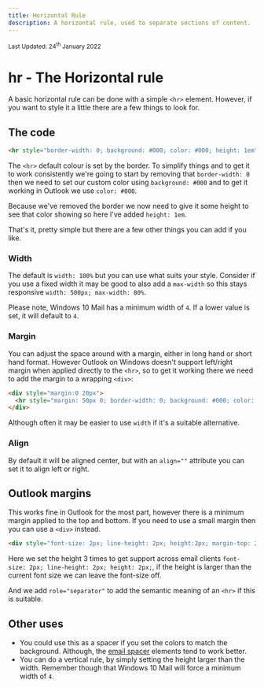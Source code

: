 ```yaml
---
title: Horizontal Rule
description: A horizontal rule, used to separate sections of content.
---
```


<div style="font-size: 12px">Last Updated: <time datetime="2022-01-24">24<sup>th</sup> January 2022</time></div>

# hr - The Horizontal rule

A basic horizontal rule can be done with a simple `<hr>` element. However, if you want to style it a little there are a few things to look for.

## The code

```html
<hr style="border-width: 0; background: #000; color: #000; height: 1em">
```

The `<hr>` default colour is set by the border. To simplify things and to get it to work consistently we're going to start by removing that `border-width: 0` then we need to set our custom color using `background: #000` and to get it working in Outlook we use `color: #000`.

Because we've removed the border we now need to give it some height to see that color showing so here I've added `height: 1em`.

That's it, pretty simple but there are a few other things you can add if you like.

### Width

The default is `width: 100%` but you can use what suits your style. Consider if you use a fixed width it may be good to also add a `max-width` so this stays responsive `width: 500px; max-width: 80%`.

Please note, Windows 10 Mail has a minimum width of `4`. If a lower value is set, it will default to `4`.

### Margin

You can adjust the space around with a margin, either in long hand or short hand format. However Outlook on Windows doesn't support left/right margin when applied directly to the `<hr>`, so to get it working there we need to add the margin to a wrapping `<div>`:

```html
<div style="margin:0 20px">
  <hr style="margin: 50px 0; border-width: 0; background: #000; color: #000; height: 1em">
</div>
```

Although often it may be easier to use `width` if it's a suitable alternative.

### Align

By default it will be aligned center, but with an `align=""` attribute you can set it to align left or right.

## Outlook margins

This works fine in Outlook for the most part, however there is a minimum margin applied to the top and bottom. If you need to use a small margin then you can use a `<div>` instead.

```html
<div style="font-size: 2px; line-height: 2px; height:2px; margin-top: 2px; background: #000;" role="separator" >&#8202;</div>
```

Here we set the height 3 times to get support across email clients `font-size: 2px; line-height: 2px; height: 2px;`, if the height is larger than the current font size we can leave the font-size off.

And we add `role="separator"` to add the semantic meaning of an `<hr>` if this is suitable.

## Other uses

* You could use this as a spacer if you set the colors to match the background. Although, the [email spacer](../email-code/spacing) elements tend to work better.
* You can do a vertical rule, by simply setting the height larger than the width. Remember though that Windows 10 Mail will force a minimum width of `4`.
